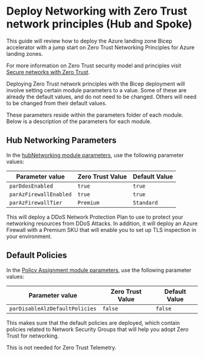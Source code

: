 # Deploy Networking with Zero Trust network principles (Hub and Spoke)

This guide will review how to deploy the Azure landing zone Bicep accelerator with a jump start on Zero Trust Networking Principles for Azure landing zones.

For more information on Zero Trust security model and principles visit [Secure networks with Zero Trust](https://learn.microsoft.com/security/zero-trust/deploy/networks).

Deploying Zero Trust network principles with the Bicep deployment will involve setting certain module parameters to a value.  Some of these are already the default values, and do not need to be changed.  Others will need to be changed from their default values.

These parameters reside within the parameters folder of each module.  Below is a description of the parameters for each module.

## Hub Networking Parameters

In the [hubNetworking module parameters](../../infra-as-code/bicep/modules/hubNetworking/parameters/hubNetworking.parameters.all.json), use the following parameter values:

| Parameter value | Zero Trust Value | Default Value |
|---|---|---|
| `parDdosEnabled` | `true` | `true` |
| `parAzFirewallEnabled` | `true` | `true` |
| `parAzFirewallTier` | `Premium` | `Standard` |

This will deploy a DDoS Network Protection Plan to use to protect your networking resources from DDoS Attacks.  In addition, it will deploy an Azure Firewall with a Premium SKU that will enable you to set up TLS inspection in your environment.

## Default Policies

In the [Policy Assignment module parameters](../../infra-as-code/bicep/modules/policy/assignments/alzDefaults/parameters/alzDefaultPolicyAssignments.parameters.all.json), use the following parameter values:

| Parameter value | Zero Trust Value | Default Value |
|---|---|---|
| `parDisableAlzDefaultPolicies` | `false` | `false`|

This makes sure that the default policies are deployed, which contain policies related to Network Security Groups that will help you adopt Zero Trust for networking.

This is not needed for Zero Trust Telemetry.
